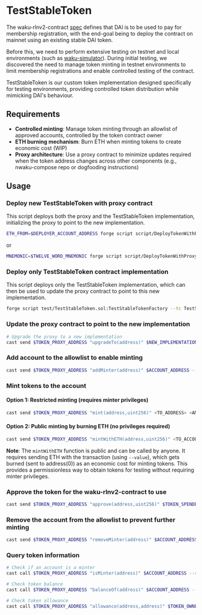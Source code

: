# TestStableToken

The waku-rlnv2-contract [spec](https://github.com/waku-org/specs/blob/master/standards/core/rln-contract.md) defines
that DAI is to be used to pay for membership registration, with the end-goal being to deploy the contract on mainnet
using an existing stable DAI token.

Before this, we need to perform extensive testing on testnet and local environments (such as
[waku-simulator](https://github.com/waku-org/waku-simulator)). During initial testing, we discovered the need to manage
token minting in testnet environments to limit membership registrations and enable controlled testing of the contract.

TestStableToken is our custom token implementation designed specifically for testing environments, providing controlled
token distribution while mimicking DAI's behaviour.

## Requirements

- **Controlled minting**: Manage token minting through an allowlist of approved accounts, controlled by the token
  contract owner
- **ETH burning mechanism**: Burn ETH when minting tokens to create economic cost (WIP)
- **Proxy architecture**: Use a proxy contract to minimize updates required when the token address changes across other
  components (e.g., nwaku-compose repo or dogfooding instructions)

## Usage

### Deploy new TestStableToken with proxy contract

This script deploys both the proxy and the TestStableToken implementation, initializing the proxy to point to the new
implementation.

```bash
ETH_FROM=$DEPLOYER_ACCOUNT_ADDRESS forge script script/DeployTokenWithProxy.s.sol:DeployTokenWithProxy --rpc-url $RPC_URL --broadcast --private_key $DEPLOYER_ACCOUNT_PRIVATE_KEY
```

or

```bash
MNEMONIC=$TWELVE_WORD_MNEMONIC forge script script/DeployTokenWithProxy.s.sol:DeployTokenWithProxy --rpc-url $RPC_URL --broadcast
```

### Deploy only TestStableToken contract implementation

This script deploys only the TestStableToken implementation, which can then be used to update the proxy contract to
point to this new implementation.

```bash
forge script test/TestStableToken.sol:TestStableTokenFactory --tc TestStableTokenFactory --rpc-url $RPC_URL --private-key $DEPLOYER_ACCOUNT_PRIVATE_KEY --broadcast
```

### Update the proxy contract to point to the new implementation

```bash
# Upgrade the proxy to a new implementation
cast send $TOKEN_PROXY_ADDRESS "upgradeTo(address)" $NEW_IMPLEMENTATION_ADDRESS --rpc-url $RPC_URL --private-key $DEPLOYER_ACCOUNT_PRIVATE_KEY
```

### Add account to the allowlist to enable minting

```bash
cast send $TOKEN_PROXY_ADDRESS "addMinter(address)" $ACCOUNT_ADDRESS --rpc-url $RPC_URL --private-key $DEPLOYER_ACCOUNT_PRIVATE_KEY
```

### Mint tokens to the account

#### Option 1: Restricted minting (requires minter privileges)

```bash
cast send $TOKEN_PROXY_ADDRESS "mint(address,uint256)" <TO_ADDRESS> <AMOUNT> --rpc-url $RPC_URL --private-key $MINTER_ACCOUNT_PRIVATE_KEY
```

#### Option 2: Public minting by burning ETH (no privileges required)

```bash
cast send $TOKEN_PROXY_ADDRESS "mintWithETH(address,uint256)" <TO_ACCOUNT> <AMOUNT> --value <ETH_AMOUNT> --rpc-url $RPC_URL --private-key $MINTING_ACCOUNT_PRIVATE_KEY --from $MINTING_ACCOUNT_ADDRESS
```

**Note**: The `mintWithETH` function is public and can be called by anyone. It requires sending ETH with the transaction
(using `--value`), which gets burned (sent to address(0)) as an economic cost for minting tokens. This provides a
permissionless way to obtain tokens for testing without requiring minter privileges.

### Approve the token for the waku-rlnv2-contract to use

```bash
cast send $TOKEN_PROXY_ADDRESS "approve(address,uint256)" $TOKEN_SPENDER_ADDRESS <AMOUNT> --rpc-url $RPC_URL --private-key $PRIVATE_KEY
```

### Remove the account from the allowlist to prevent further minting

```bash
cast send $TOKEN_PROXY_ADDRESS "removeMinter(address)" $ACCOUNT_ADDRESS --rpc-url $RPC_URL --private-key $DEPLOYER_ACCOUNT_PRIVATE_KEY
```

### Query token information

```bash
# Check if an account is a minter
cast call $TOKEN_PROXY_ADDRESS "isMinter(address)" $ACCOUNT_ADDRESS --rpc-url $RPC_URL

# Check token balance
cast call $TOKEN_PROXY_ADDRESS "balanceOf(address)" $ACCOUNT_ADDRESS --rpc-url $RPC_URL

# Check token allowance
cast call $TOKEN_PROXY_ADDRESS "allowance(address,address)" $TOKEN_OWNER_ADDRESS $TOKEN_SPENDER_ADDRESS --rpc-url $RPC_URL
```
